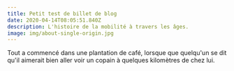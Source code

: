 ```yaml
---
title: Petit test de billet de blog
date: 2020-04-14T08:05:51.840Z
description: L'histoire de la mobilité à travers les âges.
image: img/about-single-origin.jpg
---
```

Tout a commencé dans une plantation de café, lorsque que quelqu'un se dit qu'il aimerait bien aller voir un copain à quelques kilomètres de chez lui.